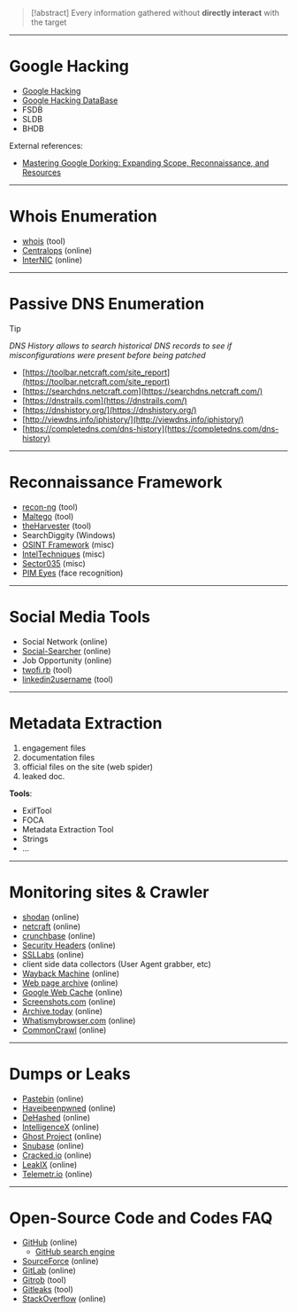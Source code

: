 > [!abstract]
> Every information gathered without **directly interact** with the target

---

# Google Hacking

- [Google Hacking](Passive%20information%20gathering%20(OSINT).md#Google%20Hacking)
- [Google Hacking DataBase](https://www.exploit-db.com/google-hacking-database)
- FSDB
- SLDB
- BHDB

External references:
- [Mastering Google Dorking: Expanding Scope, Reconnaissance, and Resources](https://www.realinfosec.net/cybersecurity-academy/mastering-google-dorking/)

---

# Whois Enumeration
- [whois](../Tools/whois.md) (tool)
- [Centralops](https://centralops.net/co/) (online)
- [InterNIC](https://www.internic.net/whois.html) (online)

---

# Passive DNS Enumeration

> [!tip]
> *DNS History allows to search historical DNS records to see if misconfigurations were present before being patched*

- [https://toolbar.netcraft.com/site_report](https://toolbar.netcraft.com/site_report)
- [https://searchdns.netcraft.com](https://searchdns.netcraft.com/)
- [https://dnstrails.com](https://dnstrails.com/)
- [https://dnshistory.org/](https://dnshistory.org/)
- [http://viewdns.info/iphistory/](http://viewdns.info/iphistory/)
- [https://completedns.com/dns-history](https://completedns.com/dns-history)

---

# Reconnaissance Framework
- [recon-ng](../Tools/recon-ng.md) (tool)
- [Maltego](https://www.maltego.com/) (tool)
- [theHarvester](../Tools/theHarvester.md) (tool)
- SearchDiggity (Windows)
- [OSINT Framework](https://osintframework.com/) (misc)
- [IntelTechniques](https://inteltechniques.com/tools/index.html) (misc)
- [Sector035](https://sector035.nl/links) (misc)
- [PIM Eyes](https://pimeyes.com/en) (face recognition)

---

# Social Media Tools
- Social Network (online)
- [Social-Searcher](https://www.social-searcher.com/) (online)
- Job Opportunity (online)
- [twofi.rb](https://digi.ninja/projects/twofi.php) (tool)
- [linkedin2username](https://github.com/initstring/linkedin2username) (tool)

---

# Metadata Extraction
1. engagement files
2. documentation files
3. official files on the site (web spider)
4. leaked doc.

**Tools**:
- ExifTool
- FOCA
- Metadata Extraction Tool
- Strings
- ...

---

# Monitoring sites & Crawler
- [shodan](https://www.shodan.io/) (online)
- [netcraft](https://www.netcraft.com/) (online)
- [crunchbase](https://www.crunchbase.com/) (online)
- [Security Headers](https://securityheaders.com/) (online)
- [SSLLabs](https://www.ssllabs.com/ssltest/) (online)
- client side data collectors (User Agent grabber, etc)
- [Wayback Machine](http://web.archive.org/) (online)
- [Web page archive](https://archive.fo/) (online)
- [Google Web Cache](http://webcache.googleusercontent.com/search?q=cache:about:blank) (online)
- [Screenshots.com](http://www.screenshots.com/) (online)
- [Archive.today](https://archive.fo/) (online)
- [Whatismybrowser.com](http://developers.whatismybrowser.com/) (online)
- [CommonCrawl](https://commoncrawl.org/) (online)

---

# Dumps or Leaks
- [Pastebin](https://pastebin.com/) (online)
- [Haveibeenpwned](https://haveibeenpwned.com/PwnedWebsites) (online)
- [DeHashed](https://www.dehashed.com/) (online)
- [IntelligenceX](https://intelx.io/?s=webmaster%40inforge.net) (online)
- [Ghost Project](https://ghostproject.fr/console) (online)
- [Snubase](https://snusbase.com/) (online)
- [Cracked.io](https://cracked.io/) (online)
- [LeakIX](https://leakix.net/) (online)
- [Telemetr.io](https://telemetr.io/en/channels?channel=leaks) (online)

---

# Open-Source Code and Codes FAQ
- [GitHub](https://github.com/) (online)
    - [GitHub search engine](https://docs.github.com/en/github/searching-for-information-on-github/searching-code)
- [SourceForce](https://sourceforge.net/) (online)
- [GitLab](https://about.gitlab.com/) (online)
- [Gitrob](https://github.com/michenriksen/gitrob) (tool)
- [Gitleaks](https://github.com/zricethezav/gitleaks) (tool)
- [StackOverflow](https://stackoverflow.com/) (online)